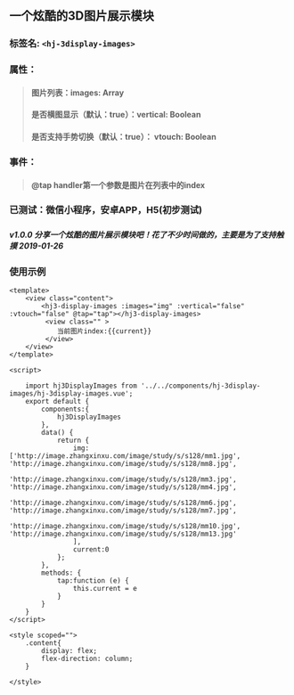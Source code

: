## 一个炫酷的3D图片展示模块
### 标签名: ```<hj-3display-images>```

### 属性： 
>#### 图片列表：images: Array<String>
>#### 是否横图显示（默认：true）：vertical: Boolean 
>#### 是否支持手势切换（默认：true）： vtouch: Boolean 
### 事件：
>#### @tap handler第一个参数是图片在列表中的index
### 已测试：微信小程序，安卓APP，H5(初步测试)
### 
##### v1.0.0 分享一个炫酷的图片展示模块吧！花了不少时间做的，主要是为了支持触摸 2019-01-26
### 使用示例
```
<template>
	<view class="content">
		<hj3-display-images :images="img" :vertical="false" :vtouch="false" @tap="tap"></hj3-display-images>
		 <view class="" >
		 	当前图片index:{{current}}
		 </view>
	</view>
</template>

<script>
	
	import hj3DisplayImages from '../../components/hj-3display-images/hj-3display-images.vue';
	export default {
		components:{
			hj3DisplayImages
		},
		data() {
			return {
				img: ['http://image.zhangxinxu.com/image/study/s/s128/mm1.jpg', 'http://image.zhangxinxu.com/image/study/s/s128/mm8.jpg',
					'http://image.zhangxinxu.com/image/study/s/s128/mm3.jpg', 'http://image.zhangxinxu.com/image/study/s/s128/mm4.jpg',
					'http://image.zhangxinxu.com/image/study/s/s128/mm6.jpg', 'http://image.zhangxinxu.com/image/study/s/s128/mm7.jpg',
					'http://image.zhangxinxu.com/image/study/s/s128/mm10.jpg', 'http://image.zhangxinxu.com/image/study/s/s128/mm13.jpg'
				],
				current:0
			};
		},
		methods: {
			tap:function (e) {
				this.current = e 
			}
		}
	}
</script>

<style scoped="">
	.content{
		display: flex;
		flex-direction: column;
	}
	
</style>

```
